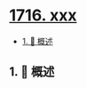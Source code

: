 # [1716. xxx](https://github.com/Tdahuyou/TNotes.leetcode/tree/main/notes/1716.%20xxx)

<!-- region:toc -->

- [1. 📝 概述](#1--概述)

<!-- endregion:toc -->

## 1. 📝 概述
